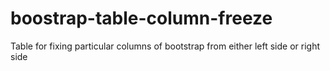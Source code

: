 # boostrap-table-column-freeze
Table for fixing particular columns of bootstrap from either left side or right side
